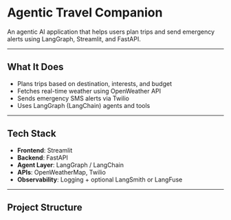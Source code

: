 # Agentic Travel Companion

An agentic AI application that helps users plan trips and send emergency alerts using LangGraph, Streamlit, and FastAPI.

---

## What It Does

- Plans trips based on destination, interests, and budget
- Fetches real-time weather using OpenWeather API
- Sends emergency SMS alerts via Twilio
- Uses LangGraph (LangChain) agents and tools

---

## Tech Stack

- **Frontend**: Streamlit
- **Backend**: FastAPI
- **Agent Layer**: LangGraph / LangChain
- **APIs**: OpenWeatherMap, Twilio
- **Observability**: Logging + optional LangSmith or LangFuse

---

## Project Structure

